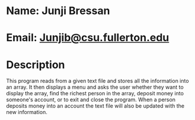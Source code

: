 # Name: Junji Bressan
# Email: Junjib@csu.fullerton.edu

# Description
This program reads from a given text file and stores all the information into an array. It then displays a menu and asks the user whether they want to display the array, find the richest person in the array, deposit money into someone's account, or to exit and close the program. When a person deposits money into an account the text file will also be updated with the new information.
